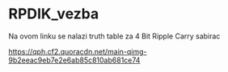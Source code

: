 # RPDIK_vezba

 Na ovom linku se nalazi truth table za 4 Bit Ripple Carry sabirac
 
 https://qph.cf2.quoracdn.net/main-qimg-9b2eeac9eb7e2e6ab85c810ab681ce74
